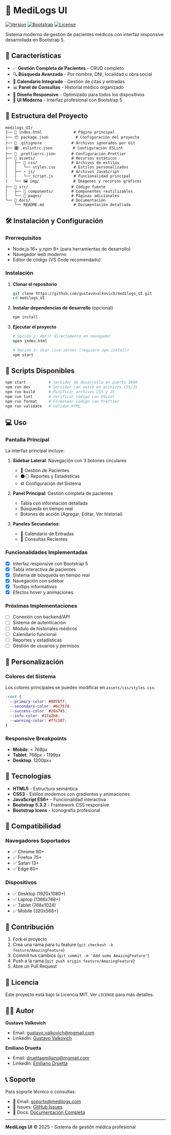 # 🏥 MediLogs UI

[![Version](https://img.shields.io/badge/version-1.0.0-blue.svg)](https://github.com/gustavovalkovich/medilogs_UI)
[![Bootstrap](https://img.shields.io/badge/Bootstrap-5.3.2-purple.svg)](https://getbootstrap.com/)
[![License](https://img.shields.io/badge/license-MIT-green.svg)](LICENSE)

Sistema moderno de gestión de pacientes médicos con interfaz responsive desarrollada en Bootstrap 5.

## 🚀 Características

- ✅ **Gestión Completa de Pacientes** - CRUD completo
- 🔍 **Búsqueda Avanzada** - Por nombre, DNI, localidad u obra social
- 📅 **Calendario Integrado** - Gestión de citas y entradas
- 📊 **Panel de Consultas** - Historial médico organizado
- 📱 **Diseño Responsive** - Optimizado para todos los dispositivos
- 🎨 **UI Moderna** - Interfaz profesional con Bootstrap 5

## 📁 Estructura del Proyecto

```
medilogs_UI/
├── 📄 index.html              # Página principal
├── 📦 package.json            # Configuración del proyecto
├── 🔧 .gitignore             # Archivos ignorados por Git
├── 🎛️ .eslintrc.json         # Configuración ESLint
├── 💅 .prettierrc.json       # Configuración Prettier
├── 📁 assets/                # Recursos estáticos
│   ├── 🎨 css/               # Archivos de estilos
│   │   └── styles.css        # Estilos personalizados
│   ├── ⚡ js/                # Archivos JavaScript
│   │   └── script.js         # Funcionalidad principal
│   └── 🖼️ img/               # Imágenes y recursos gráficos
├── 📁 src/                   # Código fuente
│   ├── 🧩 components/        # Componentes reutilizables
│   └── 📄 pages/             # Páginas adicionales
└── 📁 docs/                  # Documentación
    └── README.md             # Documentación detallada
```

## 🛠️ Instalación y Configuración

### Prerrequisitos

- Node.js 16+ y npm 8+ (para herramientas de desarrollo)
- Navegador web moderno
- Editor de código (VS Code recomendado)

### Instalación

1. **Clonar el repositorio**
   ```bash
   git clone https://github.com/gustavovalkovich/medilogs_UI.git
   cd medilogs_UI
   ```

2. **Instalar dependencias de desarrollo** (opcional)
   ```bash
   npm install
   ```

3. **Ejecutar el proyecto**
   ```bash
   # Opción 1: Abrir directamente en navegador
   open index.html

   # Opción 2: Usar live-server (requiere npm install)
   npm start
   ```

## 🎯 Scripts Disponibles

```bash
npm start          # Servidor de desarrollo en puerto 3000
npm run dev        # Servidor con watch en archivos CSS/JS
npm run build      # Minificar archivos CSS y JS
npm run lint       # Verificar código con ESLint
npm run format     # Formatear código con Prettier
npm run validate   # Validar HTML
```

## 💻 Uso

### Pantalla Principal

La interfaz principal incluye:

1. **Sidebar Lateral**: Navegación con 3 botones circulares
   - 👤 Gestión de Pacientes
   - ⚫⚪ Reportes y Estadísticas
   - ⚙️ Configuración del Sistema

2. **Panel Principal**: Gestión completa de pacientes
   - Tabla con información detallada
   - Búsqueda en tiempo real
   - Botones de acción (Agregar, Editar, Ver historial)

3. **Paneles Secundarios**:
   - 📅 Calendario de Entradas
   - 💬 Consultas Recientes

### Funcionalidades Implementadas

- [x] Interfaz responsive con Bootstrap 5
- [x] Tabla interactiva de pacientes
- [x] Sistema de búsqueda en tiempo real
- [x] Navegación con sidebar
- [x] Tooltips informativos
- [x] Efectos hover y animaciones

### Próximas Implementaciones

- [ ] Conexión con backend/API
- [ ] Sistema de autenticación
- [ ] Módulo de historiales médicos
- [ ] Calendario funcional
- [ ] Reportes y estadísticas
- [ ] Gestión de usuarios y permisos

## 🎨 Personalización

### Colores del Sistema

Los colores principales se pueden modificar en `assets/css/styles.css`:

```css
:root {
  --primary-color: #007bff;
  --secondary-color: #6c757d;
  --success-color: #28a745;
  --info-color: #17a2b8;
  --warning-color: #ffc107;
}
```

### Responsive Breakpoints

- **Mobile**: < 768px
- **Tablet**: 768px - 1199px
- **Desktop**: 1200px+

## 🔧 Tecnologías

- **HTML5** - Estructura semántica
- **CSS3** - Estilos modernos con gradientes y animaciones
- **JavaScript ES6+** - Funcionalidad interactiva
- **Bootstrap 5.3.2** - Framework CSS responsive
- **Bootstrap Icons** - Iconografía profesional

## 📱 Compatibilidad

### Navegadores Soportados

- ✅ Chrome 80+
- ✅ Firefox 75+
- ✅ Safari 13+
- ✅ Edge 80+

### Dispositivos

- ✅ Desktop (1920x1080+)
- ✅ Laptop (1366x768+)
- ✅ Tablet (768x1024)
- ✅ Mobile (320x568+)

## 🤝 Contribución

1. Fork el proyecto
2. Crea una rama para tu feature (`git checkout -b feature/AmazingFeature`)
3. Commit tus cambios (`git commit -m 'Add some AmazingFeature'`)
4. Push a la rama (`git push origin feature/AmazingFeature`)
5. Abre un Pull Request

## 📄 Licencia

Este proyecto está bajo la Licencia MIT. Ver `LICENSE` para más detalles.

## 👨‍💻 Autor

**Gustavo Valkovich**
- Email: [gustavo.valkovich@mgmail.com](mailto:gustavo.valkovich@mgmail.com)
- LinkedIn: [Gustavo Valkovich](https://linkedin.com/in/gustavovalkovich)

**Emiliano Druetta**
- Email: [druettaemiliano@mgmail.com](mailto:druettaemiliano@mgmail.com)
- LinkedIn: [Emiliano Druetta](https://linkedin.com/in/druettaemiliano)


## 📞 Soporte

Para soporte técnico o consultas:
- 📧 Email: soporte@medilogs.com
- 🐛 Issues: [GitHub Issues](https://github.com/gustavovalkovich/medilogs_UI/issues)
- 📖 Docs: [Documentación Completa](docs/README.md)

---

**MediLogs UI** © 2025 - Sistema de gestión médica profesional

